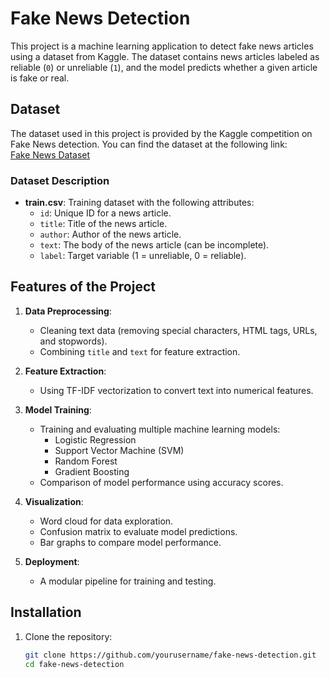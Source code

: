 # Fake News Detection

This project is a machine learning application to detect fake news articles using a dataset from Kaggle. The dataset contains news articles labeled as reliable (`0`) or unreliable (`1`), and the model predicts whether a given article is fake or real.

## Dataset

The dataset used in this project is provided by the Kaggle competition on Fake News detection. You can find the dataset at the following link:  
[Fake News Dataset](https://www.kaggle.com/c/fake-news%20/data)

### Dataset Description
- **train.csv**: Training dataset with the following attributes:
  - `id`: Unique ID for a news article.
  - `title`: Title of the news article.
  - `author`: Author of the news article.
  - `text`: The body of the news article (can be incomplete).
  - `label`: Target variable (1 = unreliable, 0 = reliable).

## Features of the Project

1. **Data Preprocessing**:
   - Cleaning text data (removing special characters, HTML tags, URLs, and stopwords).
   - Combining `title` and `text` for feature extraction.

2. **Feature Extraction**:
   - Using TF-IDF vectorization to convert text into numerical features.

3. **Model Training**:
   - Training and evaluating multiple machine learning models:
     - Logistic Regression
     - Support Vector Machine (SVM)
     - Random Forest
     - Gradient Boosting
   - Comparison of model performance using accuracy scores.

4. **Visualization**:
   - Word cloud for data exploration.
   - Confusion matrix to evaluate model predictions.
   - Bar graphs to compare model performance.

5. **Deployment**:
   - A modular pipeline for training and testing.

## Installation

1. Clone the repository:
   ```bash
   git clone https://github.com/yourusername/fake-news-detection.git
   cd fake-news-detection
